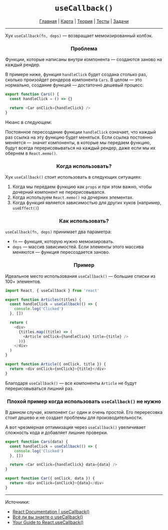 <div align="center">

# `useCallback()`

[Главная](https://github.com/dollaween/junior-roadmap/)
|
[Карта](/roadmap/README.md)
|
[Теория](/theory/README.md)
|
[Тесты](/tests/README.md)
|
[Задачи](/tasks/README.md)

</div>

---

Хук `useCallback(fn, deps)` — возвращает мемоизированный колбэк.

<div align="center">

### Проблема

</div>

Функции, которые написаны внутри компонента — создаются заново на каждый рендер.

В примере ниже, функция `handleClick` будет создана столько раз, сколько произойдет рендеров компонента `Cars`. В целом — это нормально, создание функций — достаточно дешевый процесс.

```js
export function Cars() {
  const handleClick = () => {}

  return <Car onClick={handleClick} />
}
```

Нюанс в следующем:

Постоянное пересоздание функции `handleClick` означает, что каждый раз ссылка на эту функцию будет меняться. Если ссылка постоянно меняется — значит компоненты, в которые мы передаем функцию, будут всегда перерисовываться на каждый рендер, даже если мы их обернем в `React.memo()`.

<div align="center">

### Когда использовать?

</div>

Хук `useCallback()` стоит использовать в следующих ситуациях:
1. Когда мы передаем функцию как `props` и при этом важно, чтобы дочерний компонент не перерисовывался.
2. Когда используем `React.memo()` на дочерних элементах.
3. Когда функция является зависимостью для других хуков (например, `useEffect()`)

<div align="center">

### Как использовать?

</div>

`useCallback(fn, deps)` принимает два параметра:
- `fn` — функция, которую нужно мемоизировать.
- `deps` — массив зависимостей. Если элементы этого массива меняются — функция пересоздается заново.

<div align="center">

### Пример

</div>

Идеальное место использования `useCallback()` — большие списки из 100+ элементов.

```js
import React, { useCallback } from 'react'

export function Articles(titles) {
  const handleClick = useCallback(() => {
    console.log('Clicked')
  }, [])

  return (
    <div>
      {titles.map((title) => (
        <Article onClick={handleClick} title={title} />
      ))}
    </div>
  )
}

export function Article({ onClick, title }) {
  return <div onClick={onClick}>{title}</div>
}
```

Благодаря `useCallback()` — все компоненты `Article` не будут перерисовываться лишний раз.

<div align="center">

### Плохой пример когда использовать `useCallback()` не нужно

</div>

В данном случае, компонент `Car` один и очень простой. Его перересовка стоит дешево и не создает проблемы для производительности.

А вот чрезмерная оптимизация через `useCallback()` увеличивает сложность кода и добавляет лишние проверки.

```js
export function Cars(data) {
  const handleClick = useCallback(() => {
    console.log('Clicked')
  }, [])

  return <Car onClick={handleClick} data={data} />
}

export function Car({ onClick, data }) {
  return <div onClick={onClick}>{data}</div>
}
```

---

Источники:
* [React Documentation | useCallback()](https://ru.reactjs.org/docs/hooks-reference.html#usecallback)
* [Всё ли вы знаете о useCallback()](https://habr.com/ru/post/529950/)
* [Your Guide to React.useCallback()](https://dmitripavlutin.com/dont-overuse-react-usecallback/)
